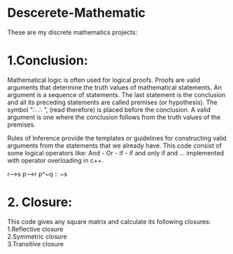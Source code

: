 # Descerete-Mathematic

These are my discrete mathematics projects:

# 1.Conclusion:
Mathematical logic is often used for logical proofs. Proofs are valid arguments that determine the truth values of mathematical statements.
An argument is a sequence of statements. The last statement is the conclusion and all its preceding statements are called premises (or hypothesis). The symbol “∴
∴
”, (read therefore) is placed before the conclusion. A valid argument is one where the conclusion follows from the truth values of the premises.

Rules of Inference provide the templates or guidelines for constructing valid arguments from the statements that we already have.
This code consist of some logical operators like: And - Or - if - if and only if and ... implemented with operator overloading in c++.

r-->s
p-->r
p^~q
:: ~s

# 2. Closure:
This code gives any square matrix and calculate its following closures:  
1.Reflective closure  
2.Symmetric closure  
3.Transitive closure


